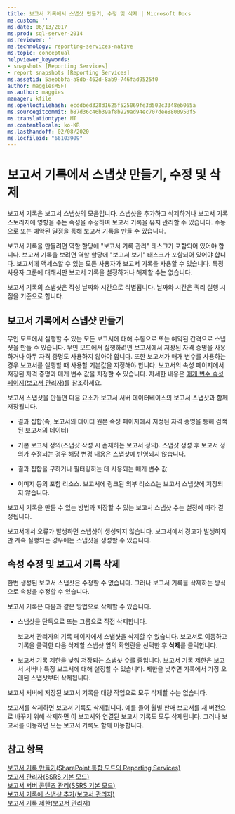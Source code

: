 ```yaml
---
title: 보고서 기록에서 스냅샷 만들기, 수정 및 삭제 | Microsoft Docs
ms.custom: ''
ms.date: 06/13/2017
ms.prod: sql-server-2014
ms.reviewer: ''
ms.technology: reporting-services-native
ms.topic: conceptual
helpviewer_keywords:
- snapshots [Reporting Services]
- report snapshots [Reporting Services]
ms.assetid: 5aebbbfa-a8db-462d-8ab9-746fad9525f0
author: maggiesMSFT
ms.author: maggies
manager: kfile
ms.openlocfilehash: ecddbed328d1625f525069fe3d502c3348eb065a
ms.sourcegitcommit: b87d36c46b39af8b929ad94ec707dee8800950f5
ms.translationtype: MT
ms.contentlocale: ko-KR
ms.lasthandoff: 02/08/2020
ms.locfileid: "66103909"
---
```

# <a name="create-modify-and-delete-snapshots-in-report-history"></a>보고서 기록에서 스냅샷 만들기, 수정 및 삭제
  보고서 기록은 보고서 스냅샷의 모음입니다. 스냅샷을 추가하고 삭제하거나 보고서 기록 스토리지에 영향을 주는 속성을 수정하여 보고서 기록을 유지 관리할 수 있습니다. 수동으로 또는 예약된 일정을 통해 보고서 기록을 만들 수 있습니다.  
  
 보고서 기록을 만들려면 역할 할당에 "보고서 기록 관리" 태스크가 포함되어 있어야 합니다. 보고서 기록을 보려면 역할 할당에 "보고서 보기" 태스크가 포함되어 있어야 합니다. 보고서에 액세스할 수 있는 모든 사용자가 보고서 기록을 사용할 수 있습니다. 특정 사용자 그룹에 대해서만 보고서 기록을 설정하거나 해제할 수는 없습니다.  
  
 보고서 기록의 스냅샷은 작성 날짜와 시간으로 식별됩니다. 날짜와 시간은 쿼리 실행 시점을 기준으로 합니다.  
  
## <a name="creating-snapshots-in-report-history"></a>보고서 기록에서 스냅샷 만들기  
 무인 모드에서 실행할 수 있는 모든 보고서에 대해 수동으로 또는 예약된 간격으로 스냅샷을 만들 수 있습니다. 무인 모드에서 실행하려면 보고서에서 저장된 자격 증명을 사용하거나 아무 자격 증명도 사용하지 않아야 합니다. 또한 보고서가 매개 변수를 사용하는 경우 보고서를 실행할 때 사용할 기본값을 지정해야 합니다. 보고서의 속성 페이지에서 저장된 자격 증명과 매개 변수 값을 지정할 수 있습니다. 자세한 내용은 [매개 변수 속성 페이지&#40;보고서 관리자&#41;](../parameters-properties-page-report-manager.md)를 참조하세요.  
  
 보고서 스냅샷을 만들면 다음 요소가 보고서 서버 데이터베이스의 보고서 스냅샷과 함께 저장됩니다.  
  
-   결과 집합(즉, 보고서의 데이터 원본 속성 페이지에서 지정된 자격 증명을 통해 검색된 보고서의 데이터)  
  
-   기본 보고서 정의(스냅샷 작성 시 존재하는 보고서 정의). 스냅샷 생성 후 보고서 정의가 수정되는 경우 해당 변경 내용은 스냅샷에 반영되지 않습니다.  
  
-   결과 집합을 구하거나 필터링하는 데 사용되는 매개 변수 값  
  
-   이미지 등의 포함 리소스. 보고서에 링크된 외부 리소스는 보고서 스냅샷에 저장되지 않습니다.  
  
 보고서 기록을 만들 수 있는 방법과 저장할 수 있는 보고서 스냅샷 수는 설정에 따라 결정됩니다.  
  
 보고서에서 오류가 발생하면 스냅샷이 생성되지 않습니다. 보고서에서 경고가 발생하지만 계속 실행되는 경우에는 스냅샷을 생성할 수 있습니다.  
  
## <a name="modifying-properties-and-deleting-report-history"></a>속성 수정 및 보고서 기록 삭제  
 한번 생성된 보고서 스냅샷은 수정할 수 없습니다. 그러나 보고서 기록을 삭제하는 방식으로 속성을 수정할 수 있습니다.  
  
 보고서 기록은 다음과 같은 방법으로 삭제할 수 있습니다.  
  
-   스냅샷을 단독으로 또는 그룹으로 직접 삭제합니다.  
  
     보고서 관리자의 기록 페이지에서 스냅샷을 삭제할 수 있습니다. 보고서로 이동하고 기록을 클릭한 다음 삭제할 스냅샷 옆의 확인란을 선택한 후 **삭제**를 클릭합니다.  
  
-   보고서 기록 제한을 낮춰 저장되는 스냅샷 수를 줄입니다. 보고서 기록 제한은 보고서 서버나 특정 보고서에 대해 설정할 수 있습니다. 제한을 낮추면 기록에서 가장 오래된 스냅샷부터 삭제됩니다.  
  
 보고서 서버에 저장된 보고서 기록을 대량 작업으로 모두 삭제할 수는 없습니다.  
  
 보고서를 삭제하면 보고서 기록도 삭제됩니다. 예를 들어 월별 판매 보고서를 새 버전으로 바꾸기 위해 삭제하면 이 보고서와 연결된 보고서 기록도 모두 삭제됩니다. 그러나 보고서를 이동하면 모든 보고서 기록도 함께 이동합니다.  
  
## <a name="see-also"></a>참고 항목  
 [보고서 기록 만들기&#40;SharePoint 통합 모드의 Reporting Services&#41;](create-report-history-reporting-services-in-sharepoint-integrated-mode.md)   
 [보고서 관리자&#40;SSRS 기본 모드&#41;](../report-manager-ssrs-native-mode.md)   
 [보고서 서버 콘텐츠 관리&#40;SSRS 기본 모드&#41;](report-server-content-management-ssrs-native-mode.md)   
 [보고서 기록에 스냅샷 추가&#40;보고서 관리자&#41;](add-a-snapshot-to-report-history-report-manager.md)   
 [보고서 기록 제한&#40;보고서 관리자&#41;](../reports/limit-report-history-report-manager.md)  
  
  
